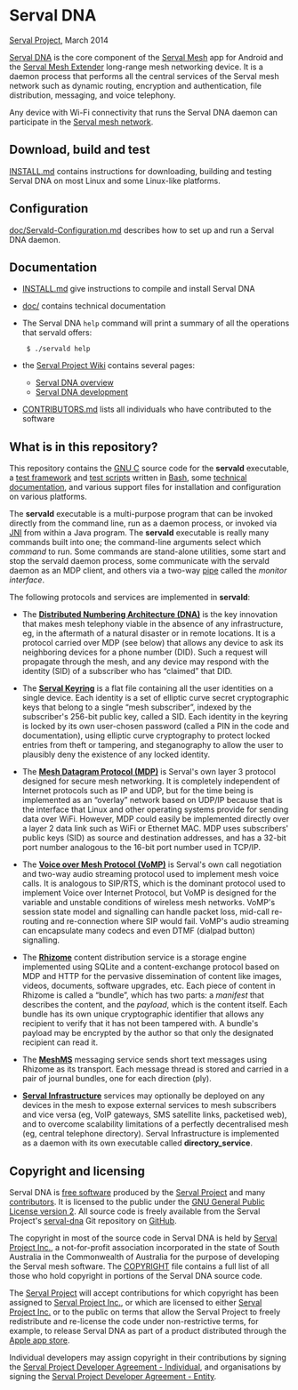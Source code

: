 Serval DNA
==========
[Serval Project][], March 2014

[Serval DNA][] is the core component of the [Serval Mesh][] app for Android and
the [Serval Mesh Extender][] long-range mesh networking device.  It is a daemon
process that performs all the central services of the Serval mesh network
such as dynamic routing, encryption and authentication, file distribution,
messaging, and voice telephony.

Any device with Wi-Fi connectivity that runs the Serval DNA daemon can
participate in the [Serval mesh network][].

Download, build and test
------------------------

[INSTALL.md](./INSTALL.md) contains instructions for downloading, building and
testing Serval DNA on most Linux and some Linux-like platforms.

Configuration
-------------

[doc/Servald-Configuration.md](./doc/Servald-Configuration.md) describes how to
set up and run a Serval DNA daemon.

Documentation
-------------

 * [INSTALL.md](./INSTALL.md) give instructions to compile and install Serval DNA

 * [doc/](./doc/) contains technical documentation

 * The Serval DNA `help` command will print a summary of all the operations
   that servald offers:

        $ ./servald help

 * the [Serval Project Wiki][] contains several pages:
   * [Serval DNA overview][Serval DNA]
   * [Serval DNA development][]

 * [CONTRIBUTORS.md](./CONTRIBUTORS.md) lists all individuals who have
   contributed to the software

What is in this repository?
---------------------------

This repository contains the [GNU C][] source code for the **servald**
executable, a [test framework](./testframework.sh) and [test scripts](./tests/)
written in [Bash][], some [technical documentation](./doc/), and various
support files for installation and configuration on various platforms.

The **servald** executable is a multi-purpose program that can be invoked
directly from the command line, run as a daemon process, or invoked via [JNI][]
from within a Java program.  The **servald** executable is really many commands
built into one; the command-line arguments select which *command* to run.  Some
commands are stand-alone utilities, some start and stop the servald daemon
process, some communicate with the servald daemon as an MDP client, and others
via a two-way [pipe][] called the *monitor interface*.

The following protocols and services are implemented in **servald**:

 * The **[Distributed Numbering Architecture (DNA)][DNA]** is the key
   innovation that makes mesh telephony viable in the absence of any
   infrastructure, eg, in the aftermath of a natural disaster or in remote
   locations.  It is a protocol carried over MDP (see below) that allows any
   device to ask its neighboring devices for a phone number (DID).  Such a
   request will propagate through the mesh, and any device may respond with the
   identity (SID) of a subscriber who has “claimed” that DID.

 * The **[Serval Keyring][]** is a flat file containing all the user identities on
   a single device.  Each identity is a set of elliptic curve secret
   cryptographic keys that belong to a single “mesh subscriber”, indexed by the
   subscriber's 256-bit public key, called a SID.  Each identity in the keyring is
   locked by its own user-chosen password (called a PIN in the code and
   documentation), using elliptic curve cryptography to protect locked entries
   from theft or tampering, and steganography to allow the user to plausibly
   deny the existence of any locked identity.

 * The **[Mesh Datagram Protocol (MDP)][MDP]** is Serval's own layer 3 protocol
   designed for secure mesh networking.  It is completely independent of
   Internet protocols such as IP and UDP, but for the time being is implemented
   as an “overlay” network based on UDP/IP because that is the interface that
   Linux and other operating systems provide for sending data over WiFi.
   However, MDP could easily be implemented directly over a layer 2 data link
   such as WiFi or Ethernet MAC.  MDP uses subscribers' public keys (SID) as
   source and destination addresses, and has a 32-bit port number analogous to
   the 16-bit port number used in TCP/IP.

 * The **[Voice over Mesh Protocol (VoMP)][VoMP]** is Serval's own call negotiation
   and two-way audio streaming protocol used to implement mesh voice calls.  It
   is analogous to SIP/RTS, which is the dominant protocol used to implement
   Voice over Internet Protocol, but VoMP is designed for the variable and
   unstable conditions of wireless mesh networks.  VoMP's session state model
   and signalling can handle packet loss, mid-call re-routing and re-connection
   where SIP would fail.  VoMP's audio streaming can encapsulate many codecs
   and even DTMF (dialpad button) signalling.

 * The **[Rhizome][]** content distribution service is a storage engine implemented
   using SQLite and a content-exchange protocol based on MDP and HTTP for the
   pervasive dissemination of content like images, videos, documents, software
   upgrades, etc.  Each piece of content in Rhizome is called a “bundle”, which
   has two parts: a *manifest* that describes the content, and the *payload*,
   which is the content itself.  Each bundle has its own unique cryptographic
   identifier that allows any recipient to verify that it has not been tampered
   with.  A bundle's payload may be encrypted by the author so that only the
   designated recipient can read it.

 * The **[MeshMS][]** messaging service sends short text messages using Rhizome
   as its transport.  Each message thread is stored and carried in a pair of
   journal bundles, one for each direction (ply).

 * **[Serval Infrastructure][]** services may optionally be deployed on any devices
   in the mesh to expose external services to mesh subscribers and vice versa
   (eg, VoIP gateways, SMS satellite links, packetised web), and to overcome
   scalability limitations of a perfectly decentralised mesh (eg, central
   telephone directory).  Serval Infrastructure is implemented as a daemon with
   its own executable called **directory_service**.

Copyright and licensing
-----------------------

Serval DNA is [free software][] produced by the [Serval Project][] and many
[contributors][].  It is licensed to the public under the [GNU General Public
License version 2][GPL2].  All source code is freely available from the Serval
Project's [serval-dna][] Git repository on [GitHub][].

The copyright in most of the source code in Serval DNA is held by [Serval
Project Inc.][SPI], a not-for-profit association incorporated in the state of
South Australia in the Commonwealth of Australia for the purpose of developing
the Serval mesh software.  The [COPYRIGHT][] file contains a full list of all
those who hold copyright in portions of the Serval DNA source code.

The [Serval Project][] will accept contributions for which copyright has been
assigned to [Serval Project Inc.][SPI], or which are licensed to either [Serval
Project Inc.][SPI] or to the public on terms that allow the Serval Project to
freely redistribute and re-license the code under non-restrictive terms, for
example, to release Serval DNA as part of a product distributed through the
[Apple app store][].

Individual developers may assign copyright in their contributions by signing
the [Serval Project Developer Agreement - Individual][individ], and
organisations by signing the [Serval Project Developer Agreement -
Entity][entity].


[Serval Project]: http://www.servalproject.org/
[Serval Project Wiki]: http://developer.servalproject.org/
[Serval DNA]: http://developer.servalproject.org/dokuwiki/doku.php?id=content:servaldna:
[Serval DNA development]: http://developer.servalproject.org/dokuwiki/doku.php?id=content:servaldna:development
[Serval Mesh]: http://developer.servalproject.org/dokuwiki/doku.php?id=content:servalmesh:
[Serval Mesh Extender]: http://developer.servalproject.org/dokuwiki/doku.php?id=content:meshextender:
[Serval mesh network]: http://developer.servalproject.org/dokuwiki/doku.php?id=content:tech:mesh_network
[SPI]: http://developer.servalproject.org/dokuwiki/doku.php?id=content:spi
[serval-dna]: https://github.com/servalproject/serval-dna
[batphone]: https://github.com/servalproject/batphone
[issue #28]: https://github.com/servalproject/serval-dna/issues/28
[GNU C]: http://gcc.gnu.org/
[daemon]: http://en.wikipedia.org/wiki/Daemon_(computing)
[free software]: http://www.gnu.org/philosophy/free-sw.html
[contributors]: /servalproject/serval-dna/blob/development/CONTRIBUTORS.md
[GitHub]: https://github.com/servalproject
[COPYRIGHT]: ./COPYRIGHT.txt
[GPL2]: ./GPL-2.0.txt
[Apple app store]: http://www.fsf.org/blogs/licensing/more-about-the-app-store-gpl-enforcement
[individ]: http://developer.servalproject.org/files/serval_project_inc-individual.pdf
[entity]: http://developer.servalproject.org/files/serval_project_inc-entity.pdf
[DNA]: http://developer.servalproject.org/dokuwiki/doku.php?id=content:tech:dna
[Serval Keyring]: http://developer.servalproject.org/dokuwiki/doku.php?id=content:tech:keyring
[MDP]: http://developer.servalproject.org/dokuwiki/doku.php?id=content:tech:mdp
[VoMP]: http://developer.servalproject.org/dokuwiki/doku.php?id=content:tech:vomp
[Rhizome]: http://developer.servalproject.org/dokuwiki/doku.php?id=content:tech:rhizome
[MeshMS]: http://developer.servalproject.org/dokuwiki/doku.php?id=content:tech:meshms
[Serval Infrastructure]: http://developer.servalproject.org/dokuwiki/doku.php?id=content:tech:serval_infrastructure
[JNI]: http://en.wikipedia.org/wiki/Java_Native_Interface
[Bash]: http://en.wikipedia.org/wiki/Bash_(Unix_shell)
[pipe]: http://www.kernel.org/doc/man-pages/online/pages/man2/pipe.2.html
